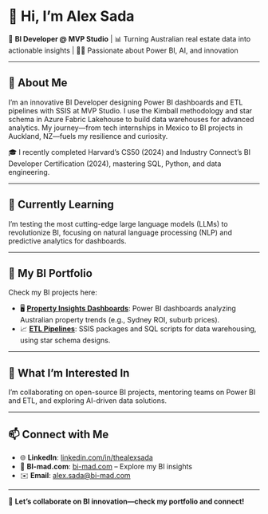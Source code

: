 # 👋 Hi, I’m Alex Sada

🎯 **BI Developer @ MVP Studio** | 📊 Turning Australian real estate data into actionable insights | 🧑‍💻 Passionate about Power BI, AI, and innovation  

---

## 👀 **About Me**
I’m an innovative BI Developer designing Power BI dashboards and ETL pipelines with SSIS at MVP Studio. I use the Kimball methodology and star schema in Azure Fabric Lakehouse to build data warehouses for advanced analytics. My journey—from tech internships in Mexico to BI projects in Auckland, NZ—fuels my resilience and curiosity.

🎓 I recently completed Harvard’s CS50 (2024) and Industry Connect’s BI Developer Certification (2024), mastering SQL, Python, and data engineering.

---

## 🌱 **Currently Learning**
I’m testing the most cutting-edge large language models (LLMs) to revolutionize BI, focusing on natural language processing (NLP) and predictive analytics for dashboards.

---

## 🔧 **My BI Portfolio**
Check my BI projects here:  
- 🖥️ **[Property Insights Dashboards](https://github.com/thealexsada/BI_Projects/tree/main/Property_Dashboards)**: Power BI dashboards analyzing Australian property trends (e.g., Sydney ROI, suburb prices).  
- 📈 **[ETL Pipelines](https://github.com/thealexsada/BI_Projects/tree/main/ETL_Pipelines)**: SSIS packages and SQL scripts for data warehousing, using star schema designs.  

---

## 💬 **What I’m Interested In**
I’m collaborating on open-source BI projects, mentoring teams on Power BI and ETL, and exploring AI-driven data solutions.

---

## 📫 **Connect with Me**
- 🌐 **LinkedIn**: [linkedin.com/in/thealexsada](https://linkedin.com/in/thealexsada)  
- 🌳 **BI-mad.com**: [bi-mad.com](https://bi-mad.com) – Explore my BI insights  
- ✉️ **Email**: [alex.sada@bi-mad.com](mailto:alex.sada@bi-mad.com)  

---

🤝 **Let’s collaborate on BI innovation—check my portfolio and connect!**

